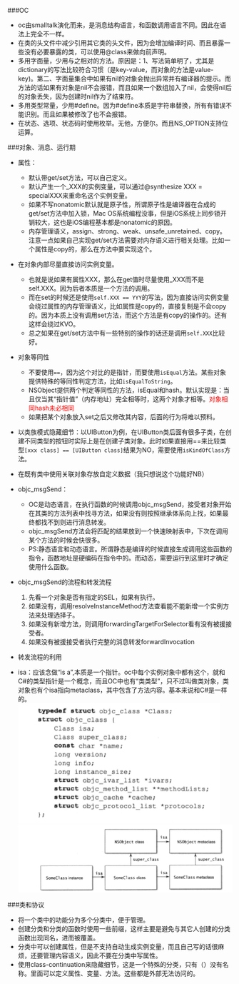 ###OC
- oc由smalltalk演化而来，是消息结构语言，和函数调用语言不同。因此在语法上完全不一样。
-  在类的头文件中减少引用其它类的头文件，因为会增加编译时间、而且暴露一些没有必要暴露的类，可以使用@class来做向前声明。
-  多用字面量，少用与之相对的方法。原因是：1、写法简单明了，尤其是dictionary的写法比较符合习惯（是key-value，而对象的方法是value-key)。第二、字面量集合中如果有nil的对象会抛出异常并有编译器的提示。而方法的话如果有对象是nil不会报错，而且如果一个数组加入了nil，会使得nil后的对象丢失，因为创建时nil作为了结束符。
-  多用类型常量，少用#define。因为#define本质是字符串替换，所有有错误不能识别。而且如果被修改了也不会报错。
-  在状态、选项、状态码时使用枚举。无他，方便尔。而且NS_OPTION支持位运算。

###对象、消息、运行期
- 属性：
  - 默认带get/set方法，可以自己定义。
  - 默认产生一个_XXX的实例变量，可以通过@synthesize XXX = specialXXX来重命名这个实例变量。
  - 如果不写nonatomic默认就是原子性，所谓原子性是编译器在合成的get/set方法中加入锁，Mac OS系统编程没事，但是iOS系统上同步锁开销较大，这也是iOS编程基本都是nonatomic的原因。
  - 内存管理语义，assign、strong、weak、unsafe_unretained、copy。注意一点如果自己实现get/set方法需要对内存语义进行相关处理。比如一个属性是copy的，那么在方法中要实现这个。
  
- 在对象内部尽量直接访问实例变量。
  - 也就是说如果有属性XXX，那么在get值时尽量使用_XXX而不是self.XXX。因为后者本质是一个方法的调用。
  - 而在set的时候还是使用`self.XXX == YYY`的写法，因为直接访问实例变量会绕过属性的内存管理语义，比如属性是copy的，直接复制是不会copy的。因为本质上没有调用set方法，而这个方法是有copy的操作的。还有这样会绕过KVO。
  - 总之如果在get/set方法中有一些特别的操作的话还是调用`self.XXX`比较好。

- 对象等同性
  - 不要使用`==`，因为这个对比的是指针，而要使用`isEqual`方法。某些对象提供特殊的等同性判定方法，比如`isEqualToString`。
  - NSObject提供两个判定等同性的方法，isEqual和hash。默认实现是：当且仅当其“指针值”（内存地址）完全相等时，这两个对象才相等。<font color=red>对象相同hash未必相同</font> 
  - 如果把某个对象放入set之后又修改其内容，后面的行为将难以预料。
 
- 以类族模式隐藏细节：以UIButton为例，在UIButton类后面有很多子类，在创建不同类型的按钮时实际上是在创建子类对象。此时如果直接用==来比较类型`[xxx class] == [UIButton class]`结果为NO，需要使用`isKindOfClass`方法。

- 在既有类中使用关联对象存放自定义数据（我只想说这个功能好NB）

- objc_msgSend：
  - OC是动态语言，在执行函数的时候调用objc_msgSend，接受者对象开始在其类的方法列表中找寻方法，如果没有则按照继承体系向上找，如果最终都找不到则进行消息转发。 
  - objc_msgSend方法会将匹配的结果放到一个快速映射表中，下次在调用某个方法的时候会快很多。
  - PS:静态语言和动态语言。所谓静态是编译的时候直接生成调用这些函数的指令，函数地址是硬编码在指令中的。而动态，需要运行到这里时才确定使用什么函数。
 
- objc_msgSend的流程和转发流程
	1.   先看一个对象是否有指定的SEL，如果有执行。
	2.   如果没有，调用resolveInstanceMethod方法查看能不能新增一个实例方法来处理选择子。
	3.   如果没有新增方法，则调用forwardingTargetForSelector看有没有被援接受者。
	4.   如果没有被援接受者执行完整的消息转发forwardInvocation
   
- 转发流程的利用
- isa：应该念做“is a”,本质是一个指针。oc中每个实例对象中都有这个，就和C#的类型指针是一个概念，而且OC中也有“类类型”，只不过叫做类对象，类对象也有个isa指向metaclass，其中包含了方法内容。基本来说和C#是一样的。
![](images/isa.png) ![](images/class.png)                            
   
###类和协议
- 将一个类中的功能分为多个分类中，便于管理。
- 创建分类和分类的函数时使用一些前缀，这样主要是避免与其它人创建的分类函数出现同名，进而被覆盖。
- 分类中可以创建属性，但是不支持自动生成实例变量，而且自己写的话很麻烦，还要管理内容语义，因此不要在分类中写属性。
- 使用class-continuation来隐藏细节，这是一个特殊的分类，只有（）没有名称。里面可以定义属性、变量、方法。这些都是外部无法访问的。